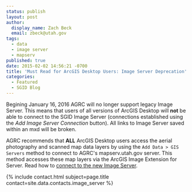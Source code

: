 ```yaml
---
status: publish
layout: post
author:
  display_name: Zach Beck
  email: zbeck@utah.gov
tags:
  - data
  - image server
  - mapserv
published: true
date: 2015-02-02 14:56:21 -0700
title: 'Must Read for ArcGIS Desktop Users: Image Server Deprecation'
categories:
  - Featured
  - SGID Blog
---
```

<p>Begining January 16, 2016 AGRC will no longer support legacy Image Server. This means that users of all versions of ArcGIS Desktop will <strong>not</strong> be able to connect to the SGID Image Server (connections established using the <em>Add Image Server Connection</em> button). All links to Image Server saved within an mxd will be broken. </p>
<p>AGRC recommends that <strong>ALL</strong> ArcGIS Desktop users access the aerial photography and scanned map data layers by using the <code>Add Data > GIS Servers</code> method to connect to AGRC's mapserv.utah.gov server. This method accesses these map layers via the ArcGIS Image Extension for Server. Read how to <a href="{{ "/data/sgid-image-services" | prepend: site.baseurl }}">connect to the new Image Server</a>.

<p>{% include contact.html subject=page.title contact=site.data.contacts.image_server %}</p>
